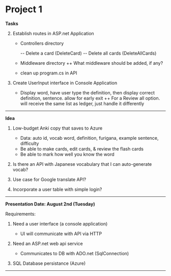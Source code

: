 # Project 1

**Tasks**

2. Establish routes in ASP.net Application
    - Controllers directory 

        -- Delete a card (DeleteCard)
        -- Delete all cards (DeleteAllCards)



    - Middleware directory
        ++ What middleware should be added, if any?

        
    
    - clean up program.cs in API




3. Create UserInput interface in Console Application
    - Display word, have user type the definition, then display correct 
    definition, sentence. allow for early exit
        ++ For a Review all option. will receive the same list as ledger,
        just handle it differently

--------------------------------------------------------------------------------

**Idea**
1. Low-budget Anki copy that saves to Azure
    - Data: auto id, vocab word, definition, furigana, example sentence, 
        difficulty
    - Be able to make cards, edit cards, & review the flash cards
    - Be able to mark how well you know the word


2. Is there an API with Japanese vocabulary that I can auto-generate vocab?


3. Use case for Google translate API?


4. Incorporate a user table with simple login?


--------------------------------------------------------------------------------

**Presentation Date: August 2nd (Tuesday)**

Requirements:
1. Need a user interface (a console application)
    - UI will communicate with API via HTTP

2. Need an ASP.net web api service
    - Communicates to DB with ADO.net (SqlConnection)

3. SQL Database persistance (Azure)



--------------------------------------------------------------------------------
